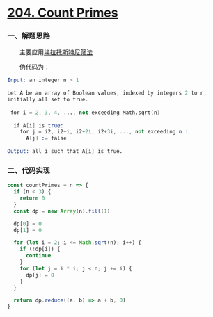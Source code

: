 # [204. Count Primes](https://leetcode.com/problems/count-primes/)

### 一、解题思路

  &emsp;&emsp;主要应用[埃拉托斯特尼筛法](https://zh.wikipedia.org/wiki/%E5%9F%83%E6%8B%89%E6%89%98%E6%96%AF%E7%89%B9%E5%B0%BC%E7%AD%9B%E6%B3%95)

  &emsp;&emsp;伪代码为：

```s
Input: an integer n > 1
 
Let A be an array of Boolean values, indexed by integers 2 to n,
initially all set to true.
 
 for i = 2, 3, 4, ..., not exceeding Math.sqrt(n)
  
  if A[i] is true:
    for j = i2, i2+i, i2+2i, i2+3i, ..., not exceeding n :
      A[j] := false
 
Output: all i such that A[i] is true.
```

### 二、代码实现

```JavaScript
const countPrimes = n => {
  if (n < 3) {
    return 0
  }
  const dp = new Array(n).fill(1)

  dp[0] = 0
  dp[1] = 0

  for (let i = 2; i <= Math.sqrt(n); i++) {
    if (!dp[i]) {
      continue
    }
    for (let j = i * i; j < n; j += i) {
      dp[j] = 0
    }
  }

  return dp.reduce((a, b) => a + b, 0)
}
```